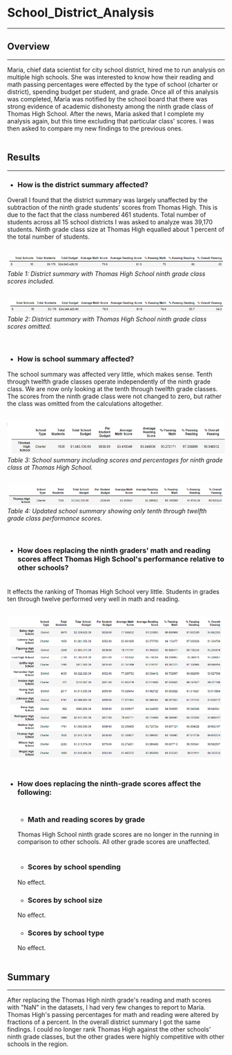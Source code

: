 # School_District_Analysis
---
## Overview
---
Maria, chief data scientist for city school district, hired me to run analysis on multiple high schools. She was interested to know how their reading and math passing percentages were effected by the type of school (charter or district), spending budget per student, and grade. Once all of this analysis was completed, Maria was notified by the school board that there was strong evidence of academic dishonesty among the ninth grade class of Thomas High School. After the news, Maria asked that I complete my analysis again, but this time excluding that particular class' scores. I was then asked to compare my new findings to the previous ones. <br><br>

## Results
---
- ### How is the district summary affected? <br>
Overall I found that the district summary was largely unaffected by the subtraction of the ninth grade students' scores from Thomas High. This is due to the fact that the class numbered 461 students. Total number of students across all 15 school districts I was asked to analyze was 39,170 students. Ninth grade class size at Thomas High equalled about 1 percent of the total number of students. <br><br>

![Original District Summary](Original_District_Summary.PNG)
*Table 1: District summary with Thomas High School ninth grade class scores included.* <br><br>

![Revised District Summary](Updated_District_Summary.PNG)
*Table 2: District summary with Thomas High School ninth grade class scores omitted.* <br><br> <br>

- ### How is school summary affected? <br>
The school summary was affected very little, which makes sense. Tenth through twelfth grade classes operate independently of the ninth grade class. We are now only looking at the tenth through twelfth grade classes. The scores from the ninth grade class were not changed to zero, but rather the class was omitted from the calculations altogether. <br><br>

![Original School Summary](Original_School_Summary.PNG)
*Table 3: School summary including scores and percentages for ninth grade class at Thomas High School.* <br><br>

![Revised School Summary](Revised_School_Summary.PNG)
*Table 4: Updated school summary showing only tenth through twelfth grade class performance scores.* <br><br><br>

- ### How does replacing the ninth graders' math and reading scores affect Thomas High School's performance relative to other schools? <br><br>
It effects the ranking of Thomas High School very little. Students in grades ten through twelve performed very well in math and reading. <br><br>

![Thomas High Rank](School_Summary.PNG) <br><br>

- ### How does replacing the ninth-grade scores affect the following: <br><br>

    - ### Math and reading scores by grade <br>
    Thomas High School ninth grade scores are no longer in the running in comparison to other schools. All other grade scores are unaffected. <br><br>

    - ### Scores by school spending <br>
    No effect. <br>

    - ### Scores by school size <br>
    No effect. <br>

    - ### Scores by school type <br>
    No effect. <br><br>

## Summary
---
<p>After replacing the Thomas High ninth grade's reading and math scores with "NaN" in the datasets, I had very few changes to report to Maria. Thomas High's passing percentages for math and reading were altered by fractions of a percent. In the overall district summary I got the same findings. I could no longer rank Thomas High against the other schools' ninth grade classes, but the other grades were highly competitive with other schools in the region. </p>

